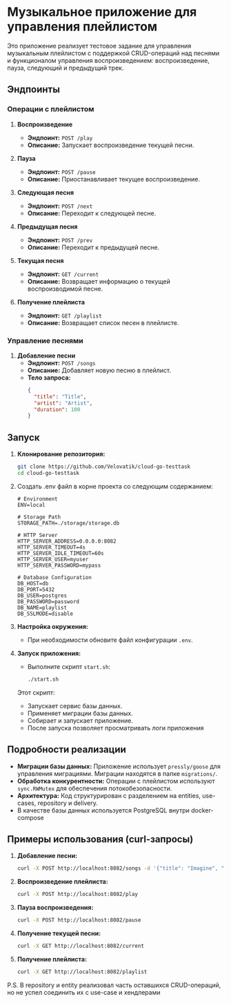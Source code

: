 # Музыкальное приложение для управления плейлистом

Это приложение реализует тестовое задание для управления музыкальным плейлистом с поддержкой CRUD-операций над песнями и функционалом управления воспроизведением: воспроизведение, пауза, следующий и предыдущий трек.

## Эндпоинты

### Операции с плейлистом

1. **Воспроизведение**
    - **Эндпоинт:** `POST /play`
    - **Описание:** Запускает воспроизведение текущей песни.

2. **Пауза**
    - **Эндпоинт:** `POST /pause`
    - **Описание:** Приостанавливает текущее воспроизведение.

3. **Следующая песня**
    - **Эндпоинт:** `POST /next`
    - **Описание:** Переходит к следующей песне.

4. **Предыдущая песня**
    - **Эндпоинт:** `POST /prev`
    - **Описание:** Переходит к предыдущей песне.

5. **Текущая песня**
    - **Эндпоинт:** `GET /current`
    - **Описание:** Возвращает информацию о текущей воспроизводимой песне.

6. **Получение плейлиста**
    - **Эндпоинт:** `GET /playlist`
    - **Описание:** Возвращает список песен в плейлисте.
 

### Управление песнями

1. **Добавление песни**
    - **Эндпоинт:** `POST /songs`
    - **Описание:** Добавляет новую песню в плейлист.
    - **Тело запроса:**
      ```json
      {
        "title": "Title",
        "artist": "Artist",
        "duration": 100
      }
      ```

## Запуск

1. **Клонирование репозитория:**
   ```bash
   git clone https://github.com/Velovatik/cloud-go-testtask
   cd cloud-go-testtask
   ```

2. Создать .env файл в корне проекта со следующим содержанием:
   ```env
   # Environment
   ENV=local

   # Storage Path
   STORAGE_PATH=./storage/storage.db

   # HTTP Server
   HTTP_SERVER_ADDRESS=0.0.0.0:8082
   HTTP_SERVER_TIMEOUT=4s
   HTTP_SERVER_IDLE_TIMEOUT=60s
   HTTP_SERVER_USER=myuser
   HTTP_SERVER_PASSWORD=mypass

   # Database Configuration
   DB_HOST=db
   DB_PORT=5432
   DB_USER=postgres
   DB_PASSWORD=password
   DB_NAME=playlist
   DB_SSLMODE=disable

   ```

3. **Настройка окружения:**
    - При необходимости обновите файл конфигурации `.env`.

4. **Запуск приложения:**
    - Выполните скрипт `start.sh`:
      ```bash
      ./start.sh
      ```

   Этот скрипт:
    - Запускает сервис базы данных.
    - Применяет миграции базы данных.
    - Собирает и запускает приложение.
    - После запуска позволяет просматривать логи приложения

## Подробности реализации

- **Миграции базы данных:** Приложение использует `pressly/goose` для управления миграциями. Миграции находятся в папке `migrations/`.
- **Обработка конкурентности:** Операции с плейлистом используют `sync.RWMutex` для обеспечения потокобезопасности.
- **Архитектура:** Код структурирован с разделением на entities, use-cases, repository и delivery.
- В качестве базы данных используется PostgreSQL внутри docker-compose

## Примеры использования (curl-запросы)

1. **Добавление песни:**
   ```bash
   curl -X POST http://localhost:8082/songs -d '{"title": "Imagine", "artist": "John Lennon", "duration": 183}' -H "Content-Type: application/json"
   ```

2. **Воспроизведение плейлиста:**
   ```bash
   curl -X POST http://localhost:8082/play
   ```

3. **Пауза воспроизведения:**
   ```bash
   curl -X POST http://localhost:8082/pause
   ```

4. **Получение текущей песни:**
   ```bash
   curl -X GET http://localhost:8082/current
   ```

5. **Получение плейлиста:**
   ```bash
   curl -X GET http://localhost:8082/playlist
   ```

P.S. В repository и entity реализовал часть оставшихся CRUD-операций, но не успел соединить их с use-case и хендлерами